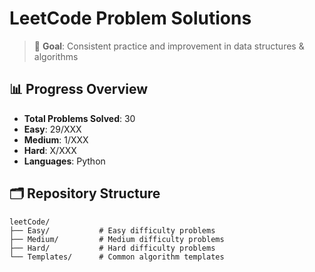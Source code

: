 # LeetCode Problem Solutions

> 🎯 **Goal**: Consistent practice and improvement in data structures & algorithms

## 📊 Progress Overview
- **Total Problems Solved**: 30
- **Easy**: 29/XXX
- **Medium**: 1/XXX  
- **Hard**: X/XXX
- **Languages**: Python

## 🗂️ Repository Structure

```
leetCode/
├── Easy/           # Easy difficulty problems
├── Medium/         # Medium difficulty problems  
├── Hard/           # Hard difficulty problems
└── Templates/      # Common algorithm templates
```
